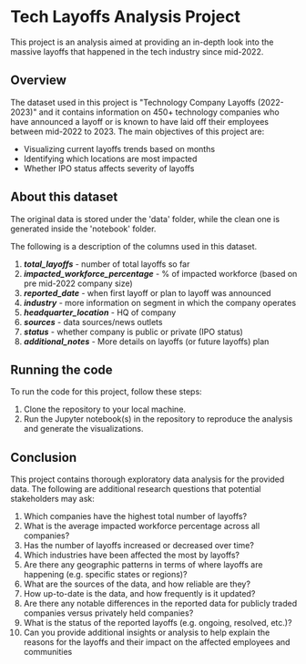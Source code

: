 # Tech Layoffs Analysis Project

This project is an analysis aimed at providing an in-depth look into the massive layoffs that happened in the tech industry since mid-2022.


## Overview

The dataset used in this project is "Technology Company Layoffs (2022-2023)" and it contains information on 450+ technology companies who have announced a layoff or is known to have laid off their employees between mid-2022 to 2023. The main objectives of this project are:

- Visualizing current layoffs trends based on months
- Identifying which locations are most impacted
- Whether IPO status affects severity of layoffs

## About this dataset
The original data is stored under the 'data' folder, while the clean one is generated inside the 'notebook' folder.

The following is a description of the columns used in this dataset.
1. ***total_layoffs*** - number of total layoffs so far
2. ***impacted_workforce_percentage*** - % of impacted workforce (based on pre mid-2022 company size)
3. ***reported_date*** - when first layoff or plan to layoff was announced
4. ***industry*** - more information on segment in which the company operates
5. ***headquarter_location*** - HQ of company
6. ***sources*** - data sources/news outlets
7. ***status*** - whether company is public or private (IPO status)
8. ***additional_notes*** - More details on layoffs (or future layoffs) plan

## Running the code
To run the code for this project, follow these steps:

1. Clone the repository to your local machine.
2. Run the Jupyter notebook(s) in the repository to reproduce the analysis and generate the visualizations.


## Conclusion
This project contains thorough exploratory data analysis for the provided data. The following are additional research questions that potential stakeholders may ask:

1. Which companies have the highest total number of layoffs?
2. What is the average impacted workforce percentage across all companies?
3. Has the number of layoffs increased or decreased over time?
4. Which industries have been affected the most by layoffs?
5. Are there any geographic patterns in terms of where layoffs are happening (e.g. specific states or regions)?
6. What are the sources of the data, and how reliable are they?
7. How up-to-date is the data, and how frequently is it updated?
8. Are there any notable differences in the reported data for publicly traded companies versus privately held companies?
9. What is the status of the reported layoffs (e.g. ongoing, resolved, etc.)?
10. Can you provide additional insights or analysis to help explain the reasons for the layoffs and their impact on the affected employees and communities